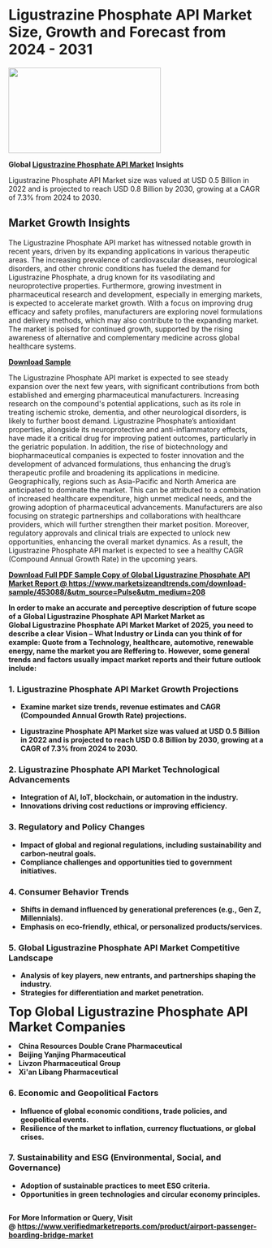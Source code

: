 <H1>Ligustrazine Phosphate API Market Size, Growth and Forecast from 2024 - 2031</H1><img class="aligncenter size-medium wp-image-584254" src="https://thirdeyenews.in/wp-content/uploads/2024/09/Global-Market-Research-300x168.jpeg" alt="" width="300" height="168" /><p><strong>Global&nbsp;<a href="https://www.marketsizeandtrends.com/download-sample/453088/&amp;utm_source=Pulse&amp;utm_medium=208">Ligustrazine Phosphate API Market</a> Insights</strong></p><p>Ligustrazine Phosphate API Market size was valued at USD 0.5 Billion in 2022 and is projected to reach USD 0.8 Billion by 2030, growing at a CAGR of 7.3% from 2024 to 2030.</p><p><h2>Market Growth Insights</h2> <p>The Ligustrazine Phosphate API market has witnessed notable growth in recent years, driven by its expanding applications in various therapeutic areas. The increasing prevalence of cardiovascular diseases, neurological disorders, and other chronic conditions has fueled the demand for Ligustrazine Phosphate, a drug known for its vasodilating and neuroprotective properties. Furthermore, growing investment in pharmaceutical research and development, especially in emerging markets, is expected to accelerate market growth. With a focus on improving drug efficacy and safety profiles, manufacturers are exploring novel formulations and delivery methods, which may also contribute to the expanding market. The market is poised for continued growth, supported by the rising awareness of alternative and complementary medicine across global healthcare systems.</p> <p><strong><a href="#">Download Sample</a></strong></p> <p>The Ligustrazine Phosphate API market is expected to see steady expansion over the next few years, with significant contributions from both established and emerging pharmaceutical manufacturers. Increasing research on the compound's potential applications, such as its role in treating ischemic stroke, dementia, and other neurological disorders, is likely to further boost demand. Ligustrazine Phosphate’s antioxidant properties, alongside its neuroprotective and anti-inflammatory effects, have made it a critical drug for improving patient outcomes, particularly in the geriatric population. In addition, the rise of biotechnology and biopharmaceutical companies is expected to foster innovation and the development of advanced formulations, thus enhancing the drug’s therapeutic profile and broadening its applications in medicine. Geographically, regions such as Asia-Pacific and North America are anticipated to dominate the market. This can be attributed to a combination of increased healthcare expenditure, high unmet medical needs, and the growing adoption of pharmaceutical advancements. Manufacturers are also focusing on strategic partnerships and collaborations with healthcare providers, which will further strengthen their market position. Moreover, regulatory approvals and clinical trials are expected to unlock new opportunities, enhancing the overall market dynamics. As a result, the Ligustrazine Phosphate API market is expected to see a healthy CAGR (Compound Annual Growth Rate) in the upcoming years.</p> <p><strong><a href="#"></p><p><span class=""><strong>Download Full PDF Sample Copy of Global Ligustrazine Phosphate API Market Report</strong> @ <a href="https://www.marketsizeandtrends.com/download-sample/453088/&amp;utm_source=Pulse&amp;utm_medium=208" target="_blank">https://www.marketsizeandtrends.com/download-sample/453088/&amp;utm_source=Pulse&amp;utm_medium=208</a></span></p><p>In order to make an accurate and perceptive description of future scope of a Global&nbsp;Ligustrazine Phosphate API Market Market as Global&nbsp;Ligustrazine Phosphate API Market Market of 2025, you need to describe a clear Vision &ndash; What Industry or Linda can you think of for example: Quote from a Technology, healthcare, automotive, renewable energy, name the market you are Reffering to. However, some general trends and factors usually impact market reports and their future outlook include:</p><h3>1.&nbsp;<strong>Ligustrazine Phosphate API Market Growth Projections</strong></h3><ul><li>Examine market size trends, revenue estimates and CAGR (Compounded Annual Growth Rate) projections.</li><li><p>Ligustrazine Phosphate API Market size was valued at USD 0.5 Billion in 2022 and is projected to reach USD 0.8 Billion by 2030, growing at a CAGR of 7.3% from 2024 to 2030.</p></li></ul><h3>2.&nbsp;<strong>Ligustrazine Phosphate API Market Technological Advancements</strong></h3><ul><li>Integration of AI, IoT, blockchain, or automation in the industry.</li><li>Innovations driving cost reductions or improving efficiency.</li></ul><h3>3.&nbsp;<strong>Regulatory and Policy Changes</strong></h3><ul><li>Impact of global and regional regulations, including sustainability and carbon-neutral goals.</li><li>Compliance challenges and opportunities tied to government initiatives.</li></ul><h3>4.&nbsp;<strong>Consumer Behavior Trends</strong></h3><ul><li>Shifts in demand influenced by generational preferences (e.g., Gen Z, Millennials).</li><li>Emphasis on eco-friendly, ethical, or personalized products/services.</li></ul><h3>5.&nbsp;<strong>Global Ligustrazine Phosphate API Market Competitive Landscape</strong></h3><ul><li>Analysis of key players, new entrants, and partnerships shaping the industry.</li><li>Strategies for differentiation and market penetration.</li></ul><p data-pm-slice="1 1 []"><span style="color: inherit; font-family: inherit; font-size: 25px;">Top Global Ligustrazine Phosphate API Market Companies</span></p><div class="" data-test-id=""><p><li>China Resources Double Crane Pharmaceutical</li><li> Beijing Yanjing Pharmaceutical</li><li> Livzon Pharmaceutical Group</li><li> Xi'an Libang Pharmaceutical</li></p></div><h3>6.&nbsp;<strong>Economic and Geopolitical Factors</strong></h3><ul><li>Influence of global economic conditions, trade policies, and geopolitical events.</li><li>Resilience of the market to inflation, currency fluctuations, or global crises.</li></ul><h3>7.&nbsp;<strong>Sustainability and ESG (Environmental, Social, and Governance)</strong></h3><ul><li>Adoption of sustainable practices to meet ESG criteria.</li><li>Opportunities in green technologies and circular economy principles.</li></ul><h2><strong style="font-size: 14px;">For More Information or Query, Visit @&nbsp;</strong><a style="background-color: #ffffff; font-size: 14px;" href="https://www.marketsizeandtrends.com/report/ligustrazine-phosphate-api-market/" target="_blank">https://www.verifiedmarketreports.com/product/airport-passenger-boarding-bridge-market</a></h2>
